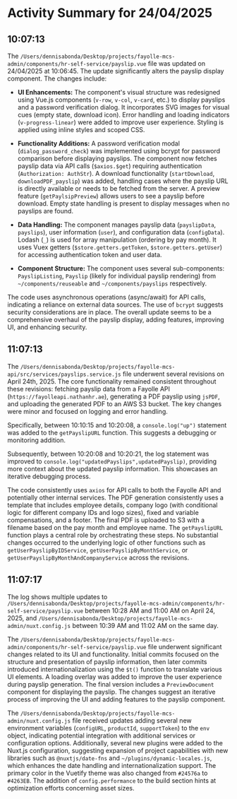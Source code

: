 # Activity Summary for 24/04/2025

## 10:07:13
The `/Users/dennisabonda/Desktop/projects/fayolle-mcs-admin/components/hr-self-service/payslip.vue` file was updated on 24/04/2025 at 10:06:45.  The update significantly alters the payslip display component.  The changes include:

* **UI Enhancements:** The component's visual structure was redesigned using Vue.js components (`v-row`, `v-col`, `v-card`, etc.) to display payslips and a password verification dialog.  It incorporates SVG images for visual cues (empty state, download icon).  Error handling and loading indicators (`v-progress-linear`) were added to improve user experience. Styling is applied using inline styles and scoped CSS.

* **Functionality Additions:**  A password verification modal (`dialog_password_check`) was implemented using bcrypt for password comparison before displaying payslips.  The component now fetches payslip data via API calls (`$axios.$get`) requiring authentication (`Authorization: AuthStr`). A download functionality (`startDownload`, `downloadPDF_payslip`) was added, handling cases where the payslip URL is directly available or needs to be fetched from the server.  A preview feature (`getPaylsipPreview`) allows users to see a payslip before download.  Empty state handling is present to display messages when no payslips are found.

* **Data Handling:** The component manages payslip data (`payslipData`, `payslips`), user information (`user`), and configuration data (`configData`).  Lodash (`_`) is used for array manipulation (ordering by pay month).  It uses Vuex getters (`$store.getters.getToken`, `$store.getters.getUser`) for accessing authentication token and user data.

* **Component Structure:** The component uses several sub-components: `PayslipListing`, `Payslip` (likely for individual payslip rendering) from  `~/components/reuseable` and `~/components/payslips` respectively.


The code uses asynchronous operations (async/await) for API calls, indicating a reliance on external data sources.  The use of `bcrypt` suggests security considerations are in place. The overall update seems to be a comprehensive overhaul of the payslip display, adding features, improving UI, and enhancing security.


## 11:07:13
The `/Users/dennisabonda/Desktop/projects/fayolle-mcs-api/src/services/payslips.service.js` file underwent several revisions on April 24th, 2025.  The core functionality remained consistent throughout these revisions: fetching payslip data from a Fayolle API (`https://fayolleapi.nathanhr.ae`), generating a PDF payslip using `jsPDF`, and uploading the generated PDF to an AWS S3 bucket.  The key changes were minor and focused on logging and error handling.


Specifically, between 10:10:15 and 10:20:08, a `console.log("up")` statement was added to the `getPayslipURL` function.  This suggests a debugging or monitoring addition.


Subsequently, between 10:20:08 and 10:20:21, the log statement was improved to `console.log("updatedPayslips",updatedPayslip)`, providing more context about the updated payslip information.  This showcases an iterative debugging process.

The code consistently uses `axios` for API calls to both the Fayolle API and potentially other internal services.  The PDF generation consistently uses a template that includes employee details, company logo (with conditional logic for different company IDs and logo sizes), fixed and variable compensations, and a footer.  The final PDF is uploaded to S3 with a filename based on the pay month and employee name.  The `getPayslipURL` function plays a central role by orchestrating these steps.  No substantial changes occurred to the underlying logic of other functions such as `getUserPayslipByIDService`, `getUserPayslipByMonthService`, or `getUserPayslipByMonthAndCompanyService` across the revisions.


## 11:07:17
The log shows multiple updates to `/Users/dennisabonda/Desktop/projects/fayolle-mcs-admin/components/hr-self-service/payslip.vue` between 10:28 AM and 11:00 AM on April 24, 2025,  and  `/Users/dennisabonda/Desktop/projects/fayolle-mcs-admin/nuxt.config.js` between 10:39 AM and 11:02 AM on the same day.

The `/Users/dennisabonda/Desktop/projects/fayolle-mcs-admin/components/hr-self-service/payslip.vue` file underwent significant changes related to its UI and functionality.  Initial commits focused on the structure and presentation of payslip information, then later commits introduced internationalization using the `$t()` function to translate various UI elements. A loading overlay was added to improve the user experience during payslip generation.  The final version includes a  `PreviewDocument` component for displaying the payslip. The changes suggest an iterative process of improving the UI and adding features to the payslip component.

The  `/Users/dennisabonda/Desktop/projects/fayolle-mcs-admin/nuxt.config.js` file received updates adding several new environment variables (`configURL`, `productId`, `supportToken`) to the `env` object, indicating potential integration with additional services or configuration options.  Additionally, several new plugins were added to the Nuxt.js configuration, suggesting expansion of project capabilities with new libraries such as `@nuxtjs/date-fns` and `~/plugins/dynamic-locales.js`, which enhances the date handling and internationalization support.  The primary color in the Vuetify theme was also changed from  `#24576a` to `#4263EB`.  The addition of `config.performance` to the build section hints at optimization efforts concerning asset sizes.
